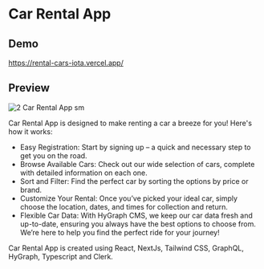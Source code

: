
# Car Rental App

## Demo

https://rental-cars-iota.vercel.app/

## Preview
![2 Car Rental App sm](https://github.com/Kukurekovic/Rental-cars/assets/113231854/8b1ca171-c10a-4f5e-baa1-1cc715cafae3)


Car Rental App is designed to make renting a car a breeze for you! Here's how it works:
- Easy Registration: Start by signing up – a quick and necessary step to get you on the road.
- Browse Available Cars: Check out our wide selection of cars, complete with detailed information on each one.
- Sort and Filter: Find the perfect car by sorting the options by price or brand.
- Customize Your Rental: Once you’ve picked your ideal car, simply choose the location, dates, and times for collection and return.
- Flexible Car Data: With HyGraph CMS, we keep our car data fresh and up-to-date, ensuring you always have the best options to choose from.
We’re here to help you find the perfect ride for your journey!

Car Rental App is created using React, NextJs, Tailwind CSS, GraphQL, HyGraph, Typescript and Clerk.





